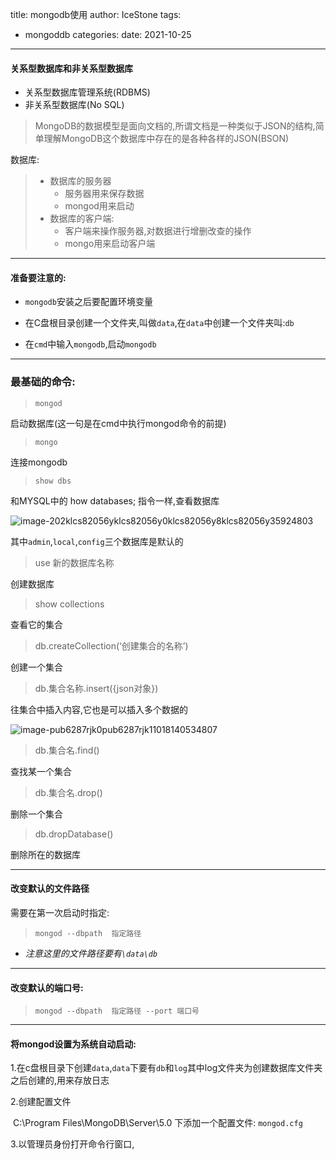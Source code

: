 title: mongodb使用
author: IceStone 
tags: 
  - mongoddb
categories: 
date: 2021-10-25
---
#### 关系型数据库和非关系型数据库

- 关系型数据库管理系统(RDBMS)
- 非关系型数据库(No SQL)

> MongoDB的数据模型是面向文档的,所谓文档是一种类似于JSON的结构,简单理解MongoDB这个数据库中存在的是各种各样的JSON(BSON)

数据库:

> - 数据库的服务器
>   - 服务器用来保存数据
>   - mongod用来启动
> - 数据库的客户端:
>   - 客户端来操作服务器,对数据进行增删改查的操作
>   - mongo用来启动客户端

---

#### 准备要注意的:

- `mongodb`安装之后要配置环境变量

- 在C盘根目录创建一个文件夹,叫做`data`,在`data`中创建一个文件夹叫:`db`
- 在`cmd`中输入`mongodb`,启动`mongodb`

---

### 最基础的命令:

> `mongod`

启动数据库(这一句是在cmd中执行mongod命令的前提)

> `mongo`

连接mongodb

> `show dbs`

和MYSQL中的 how databases; 指令一样,查看数据库

![image-202klcs82056yklcs82056y0klcs82056y8klcs82056y35924803](images/klcs82056y.png)

其中`admin`,`local`,`config`三个数据库是默认的

> use 新的数据库名称

创建数据库

> show collections

查看它的集合

> db.createCollection(‘创建集合的名称’)

创建一个集合

> db.集合名称.insert({json对象})

往集合中插入内容,它也是可以插入多个数据的

![image-pub6287rjk0pub6287rjk11018140534807](images/pub6287rjk.png)

> db.集合名.find()

查找某一个集合

> db.集合名.drop()

删除一个集合

> db.dropDatabase()

删除所在的数据库







---

#### 改变默认的文件路径

需要在第一次启动时指定:

> `mongod --dbpath  指定路径`

- *注意这里的文件路径要有`\data\db`*

---

#### 改变默认的端口号:

> `mongod --dbpath  指定路径 --port 端口号`

---

#### 将mongod设置为系统自动启动:

1.在c盘根目录下创建`data`,`data`下要有`db`和`log`其中log文件夹为创建数据库文件夹之后创建的,用来存放日志

2.创建配置文件

​	C:\Program Files\MongoDB\Server\5.0 下添加一个配置文件: `mongod.cfg`

3.以管理员身份打开命令行窗口,

